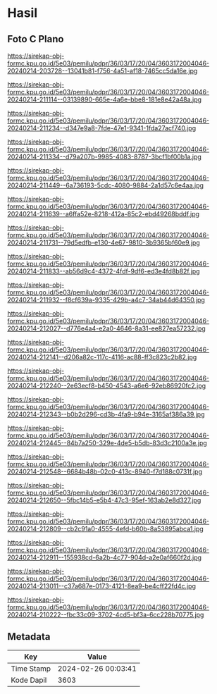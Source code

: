 # Hasil

## Foto C Plano

https://sirekap-obj-formc.kpu.go.id/5e03/pemilu/pdpr/36/03/17/20/04/3603172004046-20240214-203728--13041b81-f756-4a51-af18-7465cc5da16e.jpg

https://sirekap-obj-formc.kpu.go.id/5e03/pemilu/pdpr/36/03/17/20/04/3603172004046-20240214-211114--03139890-665e-4a6e-bbe8-181e8e42a48a.jpg

https://sirekap-obj-formc.kpu.go.id/5e03/pemilu/pdpr/36/03/17/20/04/3603172004046-20240214-211234--d347e9a8-7fde-47e1-9341-1fda27acf740.jpg

https://sirekap-obj-formc.kpu.go.id/5e03/pemilu/pdpr/36/03/17/20/04/3603172004046-20240214-211334--d79a207b-9985-4083-8787-3bcf1bf00b1a.jpg

https://sirekap-obj-formc.kpu.go.id/5e03/pemilu/pdpr/36/03/17/20/04/3603172004046-20240214-211449--6a736193-5cdc-4080-9884-2a1d57c6e4aa.jpg

https://sirekap-obj-formc.kpu.go.id/5e03/pemilu/pdpr/36/03/17/20/04/3603172004046-20240214-211639--a6ffa52e-8218-412a-85c2-ebd49268bddf.jpg

https://sirekap-obj-formc.kpu.go.id/5e03/pemilu/pdpr/36/03/17/20/04/3603172004046-20240214-211731--79d5edfb-e130-4e67-9810-3b9365bf60e9.jpg

https://sirekap-obj-formc.kpu.go.id/5e03/pemilu/pdpr/36/03/17/20/04/3603172004046-20240214-211833--ab56d9c4-4372-4fdf-9df6-ed3e4fd8b82f.jpg

https://sirekap-obj-formc.kpu.go.id/5e03/pemilu/pdpr/36/03/17/20/04/3603172004046-20240214-211932--f8cf639a-9335-429b-a4c7-34ab44d64350.jpg

https://sirekap-obj-formc.kpu.go.id/5e03/pemilu/pdpr/36/03/17/20/04/3603172004046-20240214-212027--d776e4a4-e2a0-4646-8a31-ee827ea57232.jpg

https://sirekap-obj-formc.kpu.go.id/5e03/pemilu/pdpr/36/03/17/20/04/3603172004046-20240214-212141--d206a82c-117c-4116-ac88-ff3c823c2b82.jpg

https://sirekap-obj-formc.kpu.go.id/5e03/pemilu/pdpr/36/03/17/20/04/3603172004046-20240214-212240--2e63ecf8-b450-4543-a6e6-92eb86920fc2.jpg

https://sirekap-obj-formc.kpu.go.id/5e03/pemilu/pdpr/36/03/17/20/04/3603172004046-20240214-212343--b0b2d296-cd3b-4fa9-b94e-3165af386a39.jpg

https://sirekap-obj-formc.kpu.go.id/5e03/pemilu/pdpr/36/03/17/20/04/3603172004046-20240214-212445--84b7a250-329e-4de5-b5db-83d3c2100a3e.jpg

https://sirekap-obj-formc.kpu.go.id/5e03/pemilu/pdpr/36/03/17/20/04/3603172004046-20240214-212548--6684b48b-02c0-413c-8940-f7d188c0731f.jpg

https://sirekap-obj-formc.kpu.go.id/5e03/pemilu/pdpr/36/03/17/20/04/3603172004046-20240214-212650--5fbc14b5-e5b4-47c3-95ef-163ab2e8d327.jpg

https://sirekap-obj-formc.kpu.go.id/5e03/pemilu/pdpr/36/03/17/20/04/3603172004046-20240214-212809--cb2c91a0-4555-4efd-b60b-8a53895abca1.jpg

https://sirekap-obj-formc.kpu.go.id/5e03/pemilu/pdpr/36/03/17/20/04/3603172004046-20240214-212911--155938cd-6a2b-4c77-904d-a2e0af660f2d.jpg

https://sirekap-obj-formc.kpu.go.id/5e03/pemilu/pdpr/36/03/17/20/04/3603172004046-20240214-213011--c37a687e-0173-4121-8ea9-be4cff22fd4c.jpg

https://sirekap-obj-formc.kpu.go.id/5e03/pemilu/pdpr/36/03/17/20/04/3603172004046-20240214-210222--fbc33c09-3702-4cd5-bf3a-6cc228b70775.jpg


## Metadata

| Key        | Value               |
| ---------- | ------------------- |
| Time Stamp | 2024-02-26 00:03:41 |
| Kode Dapil | 3603                |



